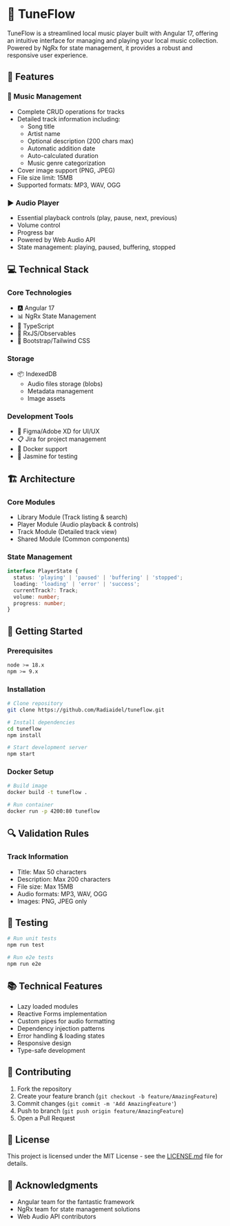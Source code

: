 # 🎵 TuneFlow

TuneFlow is a streamlined local music player built with Angular 17, offering an intuitive interface for managing and playing your local music collection. Powered by NgRx for state management, it provides a robust and responsive user experience.

## 🚀 Features

### 🎼 Music Management
- Complete CRUD operations for tracks
- Detailed track information including:
  - Song title
  - Artist name
  - Optional description (200 chars max)
  - Automatic addition date
  - Auto-calculated duration
  - Music genre categorization
- Cover image support (PNG, JPEG)
- File size limit: 15MB
- Supported formats: MP3, WAV, OGG

### ▶️ Audio Player
- Essential playback controls (play, pause, next, previous)
- Volume control
- Progress bar
- Powered by Web Audio API
- State management: playing, paused, buffering, stopped

## 💻 Technical Stack

### Core Technologies
- 🅰️ Angular 17
- 📊 NgRx State Management
- 📝 TypeScript
- 🔄 RxJS/Observables
- 🎨 Bootstrap/Tailwind CSS

### Storage
- 📦 IndexedDB
  - Audio files storage (blobs)
  - Metadata management
  - Image assets

### Development Tools
- 🎨 Figma/Adobe XD for UI/UX
- 📋 Jira for project management
- 🐳 Docker support
- 🧪 Jasmine for testing

## 🏗️ Architecture

### Core Modules
- Library Module (Track listing & search)
- Player Module (Audio playback & controls)
- Track Module (Detailed track view)
- Shared Module (Common components)

### State Management
```typescript
interface PlayerState {
  status: 'playing' | 'paused' | 'buffering' | 'stopped';
  loading: 'loading' | 'error' | 'success';
  currentTrack?: Track;
  volume: number;
  progress: number;
}
```

## 🚦 Getting Started

### Prerequisites
```bash
node >= 18.x
npm >= 9.x
```

### Installation
```bash
# Clone repository
git clone https://github.com/Radiaidel/tuneflow.git

# Install dependencies
cd tuneflow
npm install

# Start development server
npm start
```

### Docker Setup
```bash
# Build image
docker build -t tuneflow .

# Run container
docker run -p 4200:80 tuneflow
```

## 🔍 Validation Rules

### Track Information
- Title: Max 50 characters
- Description: Max 200 characters
- File size: Max 15MB
- Audio formats: MP3, WAV, OGG
- Images: PNG, JPEG only

## 🧪 Testing

```bash
# Run unit tests
npm run test

# Run e2e tests
npm run e2e
```

## 📚 Technical Features

- Lazy loaded modules
- Reactive Forms implementation
- Custom pipes for audio formatting
- Dependency injection patterns
- Error handling & loading states
- Responsive design
- Type-safe development

## 🤝 Contributing

1. Fork the repository
2. Create your feature branch (`git checkout -b feature/AmazingFeature`)
3. Commit changes (`git commit -m 'Add AmazingFeature'`)
4. Push to branch (`git push origin feature/AmazingFeature`)
5. Open a Pull Request

## 📝 License

This project is licensed under the MIT License - see the [LICENSE.md](LICENSE.md) file for details.

## 🙏 Acknowledgments

- Angular team for the fantastic framework
- NgRx team for state management solutions
- Web Audio API contributors

